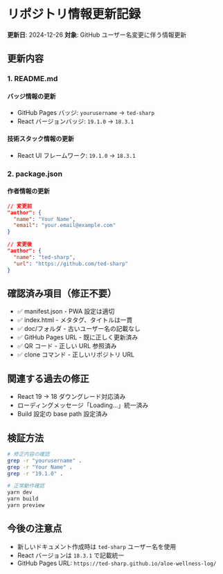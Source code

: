 # リポジトリ情報更新記録

**更新日**: 2024-12-26
**対象**: GitHub ユーザー名変更に伴う情報更新

## 更新内容

### 1. README.md

#### バッジ情報の更新

- GitHub Pages バッジ: `yourusername` → `ted-sharp`
- React バージョンバッジ: `19.1.0` → `18.3.1`

#### 技術スタック情報の更新

- React UI フレームワーク: `19.1.0` → `18.3.1`

### 2. package.json

#### 作者情報の更新

```json
// 変更前
"author": {
  "name": "Your Name",
  "email": "your.email@example.com"
}

// 変更後
"author": {
  "name": "ted-sharp",
  "url": "https://github.com/ted-sharp"
}
```

## 確認済み項目（修正不要）

- ✅ manifest.json - PWA 設定は適切
- ✅ index.html - メタタグ、タイトルは一貫
- ✅ doc/フォルダ - 古いユーザー名の記載なし
- ✅ GitHub Pages URL - 既に正しく更新済み
- ✅ QR コード - 正しい URL 参照済み
- ✅ clone コマンド - 正しいリポジトリ URL

## 関連する過去の修正

- React 19 → 18 ダウングレード対応済み
- ローディングメッセージ「Loading...」統一済み
- Build 設定の base path 設定済み

## 検証方法

```bash
# 修正内容の確認
grep -r "yourusername" .
grep -r "Your Name" .
grep -r "19.1.0" .

# 正常動作確認
yarn dev
yarn build
yarn preview
```

## 今後の注意点

- 新しいドキュメント作成時は `ted-sharp` ユーザー名を使用
- React バージョンは `18.3.1` で記載統一
- GitHub Pages URL: `https://ted-sharp.github.io/aloe-wellness-log/`
